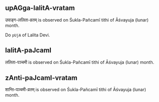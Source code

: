 ## upAGga-lalitA-vratam

उपाङ्ग-ललिता-व्रतम् is observed on Śukla-Pañcamī tithi of Āśvayuja (lunar) month.

Do `pUjA` of Lalita Devi.

## lalitA-paJcamI

ललिता-पञ्चमी is observed on Śukla-Pañcamī tithi of Āśvayuja (lunar) month.



## zAnti-paJcamI-vratam

शान्ति-पञ्चमी-व्रतम् is observed on Śukla-Pañcamī tithi of Āśvayuja (lunar) month.



